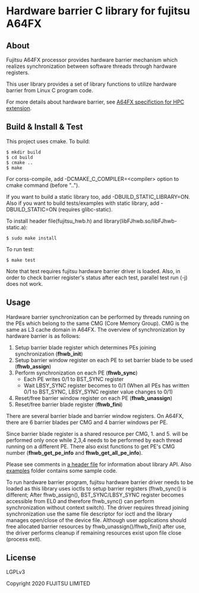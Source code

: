 Hardware barrier C library for fujitsu A64FX
============================================

About
-----
Fujitsu A64FX processor provides hardware barrier mechanism which realizes
synchronization between software threads through hardware registers.

This user library provides a set of library functions to utilize hardware barrier
from Linux C program code.

For more details about hardware barrier, see [A64FX specifiction for HPC extension](https://github.com/fujitsu/A64FX).

Build & Install & Test
----------------------

This project uses cmake. To build:

    $ mkdir build
    $ cd build
    $ cmake ..
    $ make

For corss-compile, add -DCMAKE_C_COMPILER=\<compiler\> option to cmake command (before "..").

If you want to build a static library too, add -DBUILD_STATIC_LIBRARY=ON.
Also if you want to build tests/examples with static library, add -DBUILD_STATIC=ON (requires glibc-static).

To install header file(fujitsu_hwb.h) and library(libFJhwb.so/libFJhwb-static.a):

    $ sudo make install

To run test:

    $ make test

Note that test requires fujitsu hardware barrier driver is loaded.
Also, in order to check barrier register's status after each test,
parallel test run (-j) does not work.

Usage
-----
Hardware barrier synchronization can be performed by threads running on the PEs
which belong to the same CMG (Core Memory Group). CMG is the same as L3 cache domain in A64FX.
The overview of synchronization by hardware barrier is as follows:

 1. Setup barrier blade register which determines PEs joining synchronization (**fhwb_init**)
 2. Setup barrier window register on each PE to set barrier blade to be used (**fhwb_assign**)
 3. Perform synchronization on each PE (**fhwb_sync**)
     * Each PE writes 0/1 to BST_SYNC register
     * Wait LBSY_SYNC register becomes to 0/1 (When all PEs has written 0/1 to BST_SYNC, LBSY_SYNC register value changes to 0/1)
 4. Reset/free barrier window register on each PE (**fhwb_unassign**)
 5. Reset/free barrier blade register (**fhwb_fini**)

There are several barrier blade and barrier window registers.
On A64FX, there are 6 barrier blades per CMG and 4 barrier windows per PE.

Since barrier blade register is a shared resource per CMG, 1. and 5. will be performed only
once while 2,3,4 needs to be performed by each thread running on a different PE.
There also exist functions to get PE's CMG number (**fhwb_get_pe_info** and **fhwb_get_all_pe_info**).

Please see comments in [a header file](include/fujitsu_hwb.h) for information about library API.
Also [examples](examples) folder contains some sample code.

To run hardware barrier program, fujitsu hardware barrier driver needs to be loaded as
this library uses ioctls to setup barrier registers (fhwb_sync() is different; After fhwb_assign(),
BST_SYNC/LBSY_SYNC register becomes accessible from EL0 and therefore fhwb_sync() can perform
synchronization without context switch).
The driver requires thread joining synchronization use the same file descriptor for ioctl and
the library manages open/close of the device file.
Although user applications should free allocated barrier resources by fhwb_unassign()/fhwb_fini() after use,
the driver performs cleanup if remaining resources exist upon file close (process exit).

License
-------
LGPLv3

Copyright 2020 FUJITSU LIMITED
